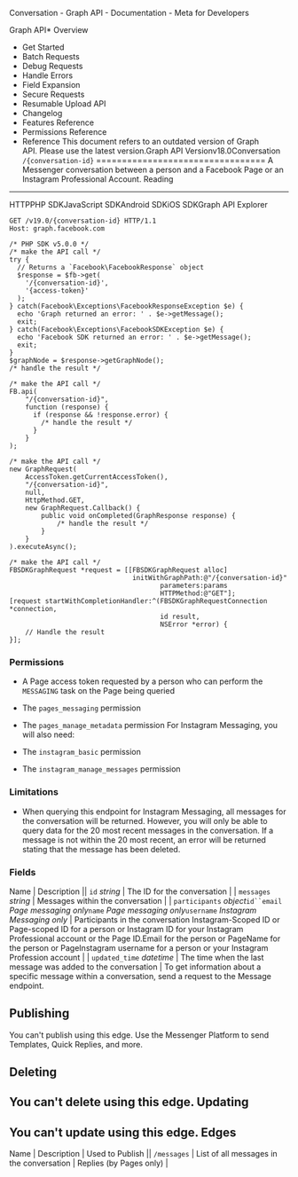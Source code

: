 Conversation - Graph API - Documentation - Meta for Developers

Graph API* Overview
* Get Started
* Batch Requests
* Debug Requests
* Handle Errors
* Field Expansion
* Secure Requests
* Resumable Upload API
* Changelog
* Features Reference
* Permissions Reference
* Reference
This document refers to an outdated version of Graph API. Please use the latest version.Graph API Versionv18.0Conversation `/{conversation-id}`
=================================
A Messenger conversation between a person and a Facebook Page or an Instagram Professional Account.
Reading
-------
HTTPPHP SDKJavaScript SDKAndroid SDKiOS SDKGraph API Explorer
```
GET /v19.0/{conversation-id} HTTP/1.1
Host: graph.facebook.com
```
```
/* PHP SDK v5.0.0 */
/* make the API call */
try {
  // Returns a `Facebook\FacebookResponse` object
  $response = $fb->get(
    '/{conversation-id}',
    '{access-token}'
  );
} catch(Facebook\Exceptions\FacebookResponseException $e) {
  echo 'Graph returned an error: ' . $e->getMessage();
  exit;
} catch(Facebook\Exceptions\FacebookSDKException $e) {
  echo 'Facebook SDK returned an error: ' . $e->getMessage();
  exit;
}
$graphNode = $response->getGraphNode();
/* handle the result */
```
```
/* make the API call */
FB.api(
    "/{conversation-id}",
    function (response) {
      if (response && !response.error) {
        /* handle the result */
      }
    }
);
```
```
/* make the API call */
new GraphRequest(
    AccessToken.getCurrentAccessToken(),
    "/{conversation-id}",
    null,
    HttpMethod.GET,
    new GraphRequest.Callback() {
        public void onCompleted(GraphResponse response) {
            /* handle the result */
        }
    }
).executeAsync();
```
```
/* make the API call */
FBSDKGraphRequest *request = [[FBSDKGraphRequest alloc]
                               initWithGraphPath:@"/{conversation-id}"
                                      parameters:params
                                      HTTPMethod:@"GET"];
[request startWithCompletionHandler:^(FBSDKGraphRequestConnection *connection,
                                      id result,
                                      NSError *error) {
    // Handle the result
}];
```
### Permissions
* A Page access token requested by a person who can perform the `MESSAGING` task on the Page being queried
* The `pages_messaging` permission
* The `pages_manage_metadata` permission
For Instagram Messaging, you will also need:

* The `instagram_basic` permission
* The `instagram_manage_messages` permission
### Limitations
* When querying this endpoint for Instagram Messaging, all messages for the conversation will be returned. However, you will only be able to query data for the 20 most recent messages in the conversation. If a message is not within the 20 most recent, an error will be returned stating that the message has been deleted.
### Fields

Name
 | 
Description
 || `id`
*string* | The ID for the conversation |
| `messages`
*string* | Messages within the conversation |
| `participants`
*object*`id``email` *Page messaging only*`name` *Page messaging only*`username` *Instagram Messaging only* | Participants in the conversation
Instagram-Scoped ID or Page-scoped ID for a person or Instagram ID for your Instagram Professional account or the Page ID.Email for the person or PageName for the person or PageInstagram username for a person or your Instagram Profession account |
| `updated_time`
*datetime* | The time when the last message was added to the conversation |
To get information about a specific message within a conversation, send a request to the Message endpoint.

Publishing
----------
You can't publish using this edge.
Use the Messenger Platform to send Templates, Quick Replies, and more.

Deleting
--------
You can't delete using this edge.
Updating
--------
You can't update using this edge.
Edges
-----

Name
 | 
Description
 | 
Used to Publish
 || `/messages` | List of all messages in the conversation | Replies (by Pages only) |